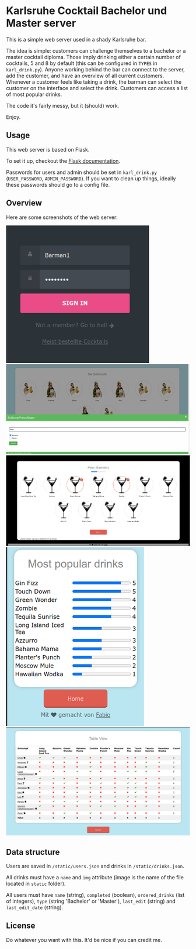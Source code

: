 # Karlsruhe Cocktail Bachelor und Master server
This is a simple web server used in a shady Karlsruhe bar.

The idea is simple: customers can challenge themselves to a bachelor or a master cocktail diploma. Those imply drinking either a certain number of cocktails, 5 and 8 by default (this can be configured in `TYPES` in `karl_drink.py`). Anyone working behind the bar can connect to the server, add the customer, and have an overview of all current customers.
Whenever a customer feels like taking a drink, the barman can select the customer on the interface and select the drink.
Customers can access a list of most popular drinks.

The code it's fairly messy, but it (should) work.

Enjoy.

## Usage
This web server is based on Flask.

To set it up, checkout the [Flask documentation](https://flask.palletsprojects.com/en/2.0.x/tutorial/deploy/).

Passwords for users and admin should be set in `karl_drink.py` (`USER_PASSWORD`, `ADMIN_PASSWORD`).
If you want to clean up things, ideally these passwords should go to a config file.

## Overview
Here are some screenshots of the web server:

![login](demo/login.png)
![add user](demo/add_user.png)
![choose drink](demo/choose_drink.png)
![popular drinks](demo/popular_drinks.png)
![table view](demo/table_view.png)

## Data structure
Users are saved in `/static/users.json` and drinks in `/static/drinks.json`.

All drinks must have a `name` and `img` attribute (image is the name of the file located in `static` folder).

All users must have `name` (string), `completed` (boolean), `ordered_drinks` (list of integers), `type` (string 'Bachelor' or 'Master'), `last_edit` (string) and `last_edit_date` (string).
## License
Do whatever you want with this. It'd be nice if you can credit me.